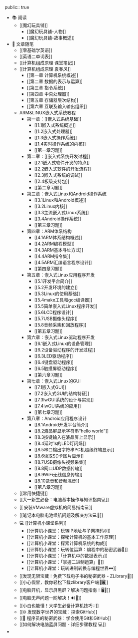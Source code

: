 public:: true

- 📚 阅读
	- [[魔幻玩具铺]]
		- [[魔幻玩具铺-人物]]
		- [[魔幻玩具铺-故事概述]]
- 💬 文章随笔
	- [[零基础学英语]]
	- [[英语二单词表]]
	- [[计算机组成原理  课堂笔记]]
	- [[计算机组成原理  袁春风]]
		- [[第一章 计算机系统概述]]
		- [[第二章 数据的表示与运算]]
		- [[第三章 指令系统]]
		- [[第四章 中央处理器]]
		- [[第五章 存储器层次结构]]
		- [[第六章 互联及输入输出组织]]
	- ARM&LINUX嵌入式系统教程
		- 第一章：[[嵌入式系统基础]]
			- [[1.1嵌入式系统概述]]
			- [[1.2嵌入式处理器]]
			- [[1.3嵌入式操作系统]]
			- [[1.4实时操作系统的内核]]
			- [[第一章习题]]
		- 第二章：[[嵌入式系统开发过程]]
			- [[2.1嵌入式软件开发的特点]]
			- [[2.2嵌入式软件的开发流程]]
			- [[2.3嵌入式系统的调试]]
			- [[2.4板级支持包]]
			- [[第二章习题]]
		- 第三章：嵌入式Linux和Android操作系统
			- [[3.1Linux和Android概述]]
			- [[3.2Linux内核]]
			- [[3.3主流嵌入式Linux系统]]
			- [[3.4Android操作系统]]
			- [[第三章习题]]
		- 第四章：ARM体系结构
			- [[4.1ARM体系结构概述]]
			- [[4.2ARM编程模型]]
			- [[4.3ARM基本寻址方式]]
			- [[4.4ARM指令集]]
			- [[4.5ARM汇编语言程序设计]]
			- [[第四章习题]]
		- 第五章：嵌入式Linux应用程序开发
			- [[5.1开发平台简介]]
			- [[5.2开发环境的建立]]
			- [[5.3Linux的使用基础]]
			- [[5.4make工具和gcc编译器]]
			- [[5.5简单嵌入式Linux程序开发]]
			- [[5.6LCD程序设计]]
			- [[5.7USB摄像头程序]]
			- [[5.8音频采集和回放程序]]
			- [[第五章习题]]
		- 第六章：嵌入式Linux驱动程序开发
			- [[6.1嵌入式Linux的设备管理]]
			- [[6.2设备驱动程序的开发过程]]
			- [[6.3LED驱动程序]]
			- [[6.4键盘驱动程序]]
			- [[6.5触摸屏驱动程序]]
			- [[第六章习题]]
		- 第七章：嵌入式Linux的GUI
			- [[7.1嵌入式GUI]]
			- [[7.2嵌入式GUI的结构特征]]
			- [[7.3lwGUI系统的设计与实现]]
			- [[7.4lwGUI系统的应用]]
			- [[第七章习题]]
		- 第八章：Android应用程序设计
			- [[8.1Android开发平台简介]]
			- [[8.2液晶屏显示字符串“hello world”]]
			- [[8.3按键输入在液晶屏上显示]]
			- [[8.4延时1s的LED灯闪烁]]
			- [[8.5串口输出字符串PC机超级终端显示]]
			- [[8.6读取SD卡图片显示]]
			- [[8.7USB摄像头视频采集]]
			- [[8.8网口UDP数据传输]]
			- [[8.9WiFi无线信息传输]]
			- [[8.10录音和音频混音]]
			- [[第八章习题]]
	- [[常用快捷键]]
	- [[大一新生必备：电脑基本操作与知识指南💻]]
	- [[ 安装VMware虚拟机的简易指南💻]]
	- [[笔记本电脑电池续航问题及解决方法💻🔋]]
	- 💻 [[计算机小课堂系列]]
		- [[计算机小课堂：玩转IP地址与子网掩码🌐]]
		- [[计算机小课堂：探秘计算机的基本工作原理]]
		- [[计算机小课堂：探索计算机系统的构成]]
		- [[计算机小课堂：玩转位运算：编程中的秘密武器🚀]]
		- [[计算机小课堂：「计算机中的数据表示」]]
		- [[计算机小课堂：「掌握二进制运算」📖]]
		- [[计算机小课堂：玩转进制转换与编程世界🕶]]
	- [[发现无限宝藏！免费下载电子书的秘密武器 - ZLibrary📖]]
	- [[小心假冒，教你轻松下载zlibrary客户端🚀🖥]]
	- [[电脑开机，显示屏黑屏？解决问题指南！🖥️🔌]]
	- [[电脑无声问题一网解决！🔊🚫]]
	- [[小白也能懂！大学生必备计算机技巧💡]]
	- [[🌐 发现数字世界的宝藏：探索GitHub]]
	- [[🚀 程序员的秘密武器：学会使用Git和GitHub]]
	- [[如何解决电脑蓝屏问题 - 详细步骤教程 💻]]
-